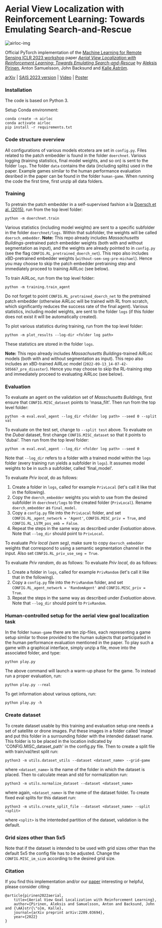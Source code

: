 # Aerial View Localization with Reinforcement Learning: Towards Emulating Search-and-Rescue

![airloc-img](https://user-images.githubusercontent.com/32370520/188417494-6e1ee3c3-e221-4a4a-b067-f5de1c178e0c.png)

Official PyTorch implementation of the [Machine Learning for Remote Sensing ICLR 2023 workshop](https://nasaharvest.github.io/ml-for-remote-sensing/iclr2023/) paper _[Aerial View Localization with Reinforcement Learning: Towards Emulating Search-and-Rescue](https://arxiv.org/abs/2209.03694)_ by [Aleksis Pirinen](https://www.ri.se/en/person/aleksis-pirinen), Anton Samuelsson, John Backsund and [Kalle Åström](https://www.maths.lu.se/staff/kalleastrom/).

[arXiv]() | [SAIS 2023 version](https://grahn.cse.bth.se/SAIS-2023/full_papers/paper_7.pdf) | [Video](https://youtu.be/n01OCLNKxFc) | [Poster](https://drive.google.com/file/d/1qLTt_CeJLiHmr-mIEmcItw_pOJEs4Mvl/view?usp=sharing)

### Installation
The code is based on Python 3.

Setup Conda environment:
```
conda create -n airloc
conda activate airloc
pip install -r requirements.txt
```

### Code structure overview
All configurations of various models etcetera are set in `config.py`. Files related to the patch embedder is found in the folder `doerchnet`. Various logging (training statistics, final model weights, and so on) is sent to the folder `logs`. The folder `data` contains the data (including splits) used in the paper. Example games similar to the human performance evaluation desribed in the paper can be found in the folder `human-game`. When running the code the first time, first unzip all data folders.

### Training
To pretrain the patch embedder in a self-supervised fashion a la [Doersch et al. (2015)](https://www.cv-foundation.org/openaccess/content_iccv_2015/papers/Doersch_Unsupervised_Visual_Representation_ICCV_2015_paper.pdf), run from the top level folder:
```
python -m doerchnet.train
```
Various statistics (including model weights) are sent to a specific subfolder in the folder `doerchnet/logs`. Within that subfolder, the weights will be called `doersch_embedder`. **Note:** This repo already includes *Massachusetts Buildings*-pretrained patch embedder weights (both with and without segmentation as input), and the weights are already pointed to in `config.py` (see the flag `CONFIG.RL_pretrained_doerch_net`). This repo also includes xBD-pretrained embedder weights (`without-sem-seg-pre-michael`). Hence you may choose to skip the patch embedder pretraining step and immediately proceed to training AiRLoc (see below).

To train AiRLoc, run from the top level folder:
```
python -m training.train_agent
```
Do not forget to point `CONFIG.RL_pretrained_doerch_net` to the pretrained patch embedder (otherwise AiRLoc will be trained with RL from scratch, which significantly reduces the success rate of the final agent). Various statistics, including model weights, are sent to the folder `logs` (if this folder does not exist it will be automatically created).

To plot various statistics during training, run from the top level folder:
```
python -m plot_results --log-dir <folder log path> 
```
These statistics are stored in the folder `logs`.

**Note:** This repo already includes *Massachusetts Buildings*-trained AiRLoc models (both with and without segmentation as input). This repo also includes an xBD-trained AiRLoc model (`2022-09-13_14-07-42-505667_pre_disaster`). Hence you may choose to skip the RL-training step and immediately proceed to evaluating AiRLoc (see below).

### Evaluation
To evaluate an agent on the validation set of _Masschusetts Buildings_, first ensure that `CONFIG.MISC_dataset` points to 'masa_filt'. Then run from the top level folder:
```
python -m eval.eval_agent --log_dir <folder log path> --seed 0 --split val 
```
To evaluate on the test set, change to `--split test` above. To evaluate on the _Dubai_ dataset, first change `CONFIG.MISC_dataset` so that it points to 'dubai'. Then run from the top level folder:
```
python -m eval.eval_agent --log_dir <folder log path> --seed 0
```
Note that `--log_dir` refers to a folder with a trained model within the `logs` folder (every training run yields a subfolder in `logs`). It assumes model weights to be in such a subfolder, called 'final_model'.

To evaluate _Priv local_, do as follows:
1. Create a folder in `logs`, called for example `PrivLocal` (let's call it like that in the following).
2. Copy the `doerch_embedder` weights you wish to use from the desired subfolder in `doerchnet/logs` to the created folder (`PrivLocal`). Rename `doerch_embedder` as `final_model`.
3. Copy a `config.py` file into the `PrivLocal` folder, and set `CONFIG.RL_agent_network = 'Agent'`, `CONFIG.MISC_priv = True`, and `CONFIG.RL_LSTM_pos_emb = False`.
4. Repeat the steps in the same way as described under _Evaluation_ above. Note that `--log_dir` should point to `PrivLocal`.

To evaluate _Priv local (sem seg)_, make sure to copy `doersch_embedder` weights that correspond to using a semantic segmentation channel in the input. Also set `CONFIG.RL_priv_use_seg = True`.

To evaluate _Priv random_, do as follows:
To evaluate _Priv local_, do as follows:
1. Create a folder in `logs`, called for example `PrivRandom` (let's call it like that in the following).
2. Copy a `config.py` file into the `PrivRandom` folder, and set `CONFIG.RL_agent_network = 'RandomAgent'` and `CONFIG.MISC_priv = True`.
3. Repeat the steps in the same way as described under _Evaluation_ above. Note that `--log_dir` should point to `PrivRandom`.

### Human-controlled setup for the aerial view goal localization task
In the folder `human-game` there are ten zip-files, each representing a game setup similar to those provided to the human subjects that participated in the human performance evaluation mentioned in the paper. To play such a game with a graphical interface, simply unzip a file, move into the associated folder, and type:
```
python play.py
```
The above command will launch a warm-up phase for the game. To instead run a proper evaluation, run:
```
python play.py --real
```
To get information about various options, run:
```
python play.py -h
```

### Create dataset

To create dataset usable by this training and evaluation setup one needs a set of satellite or drone images. Put these images in a folder called 'image' and put this folder in a surrounding folder with the intended dataset name. This folder is to be placed in the location indicated by 'CONFIG.MISC\_dataset\_path' in the config.py file. Then to create a split file with train/val/test split run:

```
python3 -m utils.dataset_utils --dataset <dataset_name> --grid-game
```

where `<dataset_name>` is the name of the folder in which the dataset is placed. Then to calculate mean and std for normalization run:

```
python3 -m utils.normalize_dataset --dataset <dataset_name>
```

where again, `<dataset_name>` is the name of the dataset folder. To create fixed eval splits for this dataset run:

```
python3 -m utils.create_split_file --dataset <dataset_name> --split <split>
```

where `<split>` is the intenteded partition of the dataset, validation is the default.

### Grid sizes other than 5x5

Note that if the dataset is intended to be used with grid sizes other than the default 5x5 the config file has to be adjusted. Change the `CONFIG.MISC_im_size` according to the desired grid size.

### Citation
If you find this implementation and/or our [paper](https://arxiv.org/abs/2209.03694) interesting or helpful, please consider citing:

    @article{pirinen2022aerial,
        title={Aerial View Goal Localization with Reinforcement Learning},
        author={Pirinen, Aleksis and Samuelsson, Anton and Backsund, John and {\AA}str{\"o}m, Kalle},
        journal={arXiv preprint arXiv:2209.03694},
        year={2022}
    }
